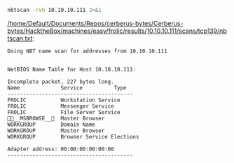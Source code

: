 ```bash
nbtscan -rvh 10.10.10.111 2>&1
```

[/home/Default/Documents/Repos/cerberus-bytes/Cerberus-bytes/HacktheBox/machines/easy/frolic/results/10.10.10.111/scans/tcp139/nbtscan.txt](file:///home/Default/Documents/Repos/cerberus-bytes/Cerberus-bytes/HacktheBox/machines/easy/frolic/results/10.10.10.111/scans/tcp139/nbtscan.txt):

```
Doing NBT name scan for addresses from 10.10.10.111


NetBIOS Name Table for Host 10.10.10.111:

Incomplete packet, 227 bytes long.
Name             Service          Type
----------------------------------------
FROLIC           Workstation Service
FROLIC           Messenger Service
FROLIC           File Server Service
__MSBROWSE__  Master Browser
WORKGROUP        Domain Name
WORKGROUP        Master Browser
WORKGROUP        Browser Service Elections

Adapter address: 00:00:00:00:00:00
----------------------------------------


```
